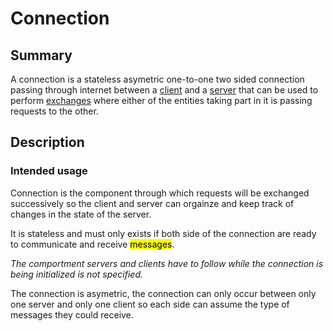 # Connection

## Summary

A connection is a stateless asymetric one-to-one two sided connection passing through internet between a [client](./003-client.md) and a [server](./004-server.md) that can be used to perform [exchanges](./002-exchange.md) where either of the entities taking part in it is passing requests to the other.

## Description

### Intended usage

Connection is the component through which requests will be exchanged successively so the client and server can orgainze and keep track of changes in the state of the server.

It is stateless and must only exists if both side of the connection are ready to communicate and receive <mark>messages</mark>.

*The comportment servers and clients have to follow while the connection is being initialized is not specified.*

The connection is asymetric, the connection can only occur between only one server and only one client so each side can assume the type of messages they could receive.
